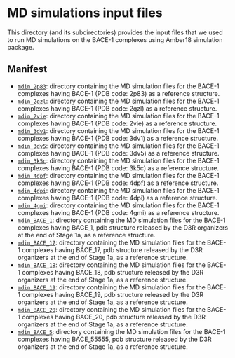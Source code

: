 # MD simulations input files 

This directory (and its subdirectories) provides the input files that we used to run  MD simulations on the BACE-1 complexes using Amber18 simulation package.

## Manifest

- [`mdin_2p83`](mdin_2p83): directory containing the MD simulation files for the BACE-1 complexes having BACE-1 (PDB code: 2p83) as a reference structure.
- [`mdin_2qzl`](mdin_2qzl): directory containing the MD simulation files for the BACE-1 complexes having BACE-1 (PDB code: 2qzl) as a reference structure.
- [`mdin_2vie`](mdin_2vie): directory containing the MD simulation files for the BACE-1 complexes having BACE-1 (PDB code: 2vie) as a reference structure.
- [`mdin_3dv1`](mdin_3dv1): directory containing the MD simulation files for the BACE-1 complexes having BACE-1 (PDB code: 3dv1) as a reference structure.
- [`mdin_3dv5`](mdin_3dv5): directory containing the MD simulation files for the BACE-1 complexes having BACE-1 (PDB code: 3dv5) as a reference structure.
- [`mdin_3k5c`](mdin_3k5c): directory containing the MD simulation files for the BACE-1 complexes having BACE-1 (PDB code: 3k5c) as a reference structure.
- [`mdin_4dpf`](mdin_4dpf): directory containing the MD simulation files for the BACE-1 complexes having BACE-1 (PDB code: 4dpf) as a reference structure.
- [`mdin_4dpi`](mdin_4dpi): directory containing the MD simulation files for the BACE-1 complexes having BACE-1 (PDB code: 4dpi) as a reference structure.
- [`mdin_4gmi`](mdin_4gmi): directory containing the MD simulation files for the BACE-1 complexes having BACE-1 (PDB code: 4gmi) as a reference structure.
- [`mdin_BACE_1`](mdin_BACE_1): directory containing the MD simulation files for the BACE-1 complexes having BACE_1, pdb structure released by the D3R organizers at the end of Stage 1a, as a reference structure.
- [`mdin_BACE_17`](mdin_BACE_17): directory containing the MD simulation files for the BACE-1 complexes having BACE_17, pdb structure released by the D3R organizers at the end of Stage 1a, as a reference structure.
- [`mdin_BACE_18`](mdin_BACE_18): directory containing the MD simulation files for the BACE-1 complexes having BACE_18, pdb structure released by the D3R organizers at the end of Stage 1a, as a reference structure.
- [`mdin_BACE_19`](mdin_BACE_19): directory containing the MD simulation files for the BACE-1 complexes having BACE_19, pdb structure released by the D3R organizers at the end of Stage 1a, as a reference structure.
- [`mdin_BACE_20`](mdin_BACE_20): directory containing the MD simulation files for the BACE-1 complexes having BACE_20, pdb structure released by the D3R organizers at the end of Stage 1a, as a reference structure.
- [`mdin_BACE_5`](mdin_BACE_5): directory containing the MD simulation files for the BACE-1 complexes having BACE_55555, pdb structure released by the D3R organizers at the end of Stage 1a, as a reference structure.

